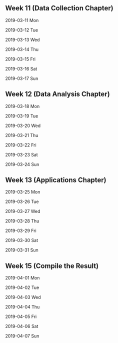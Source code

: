 Week 11 (Data Collection Chapter)
--------------------------------

2019-03-11 Mon 

2019-03-12 Tue 

2019-03-13 Wed 

2019-03-14 Thu

2019-03-15 Fri

2019-03-16 Sat

2019-03-17 Sun

Week 12 (Data Analysis Chapter)
-------------------------------

2019-03-18 Mon

2019-03-19 Tue

2019-03-20 Wed

2019-03-21 Thu

2019-03-22 Fri

2019-03-23 Sat

2019-03-24 Sun

Week 13 (Applications Chapter)
------------------------------

2019-03-25 Mon

2019-03-26 Tue

2019-03-27 Wed

2019-03-28 Thu

2019-03-29 Fri

2019-03-30 Sat

2019-03-31 Sun

Week 15 (Compile the Result)
----------------------------

2019-04-01 Mon

2019-04-02 Tue

2019-04-03 Wed

2019-04-04 Thu

2019-04-05 Fri

2019-04-06 Sat

2019-04-07 Sun
